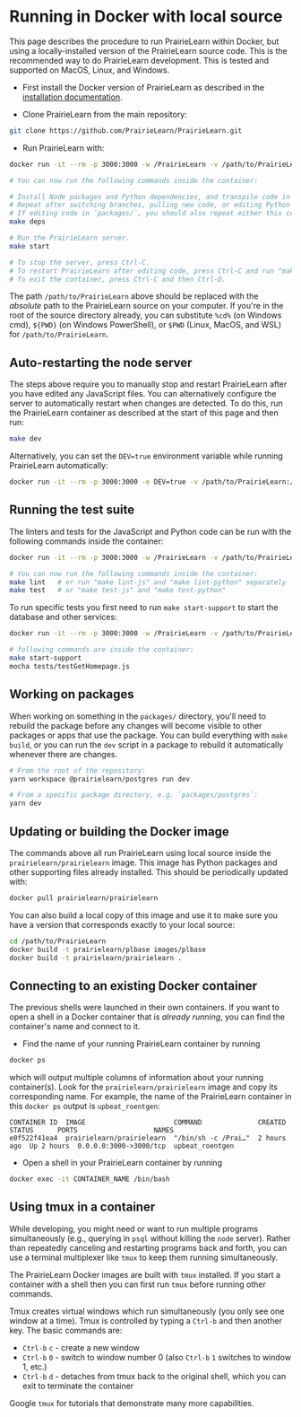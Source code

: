 # Running in Docker with local source

This page describes the procedure to run PrairieLearn within Docker, but using a locally-installed version of the PrairieLearn source code. This is the recommended way to do PrairieLearn development. This is tested and supported on MacOS, Linux, and Windows.

- First install the Docker version of PrairieLearn as described in the [installation documentation](installing.md).

- Clone PrairieLearn from the main repository:

```sh
git clone https://github.com/PrairieLearn/PrairieLearn.git
```

- Run PrairieLearn with:

```sh
docker run -it --rm -p 3000:3000 -w /PrairieLearn -v /path/to/PrairieLearn:/PrairieLearn prairielearn/prairielearn /bin/bash

# You can now run the following commands inside the container:

# Install Node packages and Python dependencies, and transpile code in the `packages/` directory.
# Repeat after switching branches, pulling new code, or editing Python dependencies in `plbase` image.
# If editing code in `packages/`, you should also repeat either this command or `make build`.
make deps

# Run the PrairieLearn server.
make start

# To stop the server, press Ctrl-C.
# To restart PrairieLearn after editing code, press Ctrl-C and run "make build && make start".
# To exit the container, press Ctrl-C and then Ctrl-D.
```

The path `/path/to/PrairieLearn` above should be replaced with the _absolute_ path to the PrairieLearn source on your computer. If you're in the root of the source directory already, you can substitute `%cd%` (on Windows cmd), `${PWD}` (on Windows PowerShell), or `$PWD` (Linux, MacOS, and WSL) for `/path/to/PrairieLearn`.

## Auto-restarting the node server

The steps above require you to manually stop and restart PrairieLearn after you have edited any JavaScript files. You can alternatively configure the server to automatically restart when changes are detected. To do this, run the PrairieLearn container as described at the start of this page and then run:

```sh
make dev
```

Alternatively, you can set the `DEV=true` environment variable while running PrairieLearn automatically:

```sh
docker run -it --rm -p 3000:3000 -e DEV=true -v /path/to/PrairieLearn:/PrairieLearn prairielearn/prairielearn
```

## Running the test suite

The linters and tests for the JavaScript and Python code can be run with the following commands inside the container:

```sh
docker run -it --rm -p 3000:3000 -w /PrairieLearn -v /path/to/PrairieLearn:/PrairieLearn prairielearn/prairielearn /bin/bash

# You can now run the following commands inside the container:
make lint   # or run "make lint-js" and "make lint-python" separately
make test   # or "make test-js" and "make test-python"
```

To run specific tests you first need to run `make start-support` to start the database and other services:

```sh
docker run -it --rm -p 3000:3000 -w /PrairieLearn -v /path/to/PrairieLearn:/PrairieLearn prairielearn/prairielearn /bin/bash

# following commands are inside the container:
make start-support
mocha tests/testGetHomepage.js
```

## Working on packages

When working on something in the `packages/` directory, you'll need to rebuild the package before any changes will become visible to other packages or apps that use the package. You can build everything with `make build`, or you can run the `dev` script in a package to rebuild it automatically whenever there are changes.

```sh
# From the root of the repository:
yarn workspace @prairielearn/postgres run dev

# From a specific package directory, e.g. `packages/postgres`:
yarn dev
```

## Updating or building the Docker image

The commands above all run PrairieLearn using local source inside the `prairielearn/prairielearn` image. This image has Python packages and other supporting files already installed. This should be periodically updated with:

```sh
docker pull prairielearn/prairielearn
```

You can also build a local copy of this image and use it to make sure you have a version that corresponds exactly to your local source:

```sh
cd /path/to/PrairieLearn
docker build -t prairielearn/plbase images/plbase
docker build -t prairielearn/prairielearn .
```

## Connecting to an existing Docker container

The previous shells were launched in their own containers. If you want to open a shell in a Docker container that is _already running_, you can find the container's name and connect to it.

- Find the name of your running PrairieLearn container by running

```sh
docker ps
```

which will output multiple columns of information about your running container(s). Look for the `prairielearn/prairielearn` image and copy its corresponding name. For example, the name of the PrairieLearn container in this `docker ps` output is `upbeat_roentgen`:

```
CONTAINER ID  IMAGE                      COMMAND              CREATED      STATUS      PORTS                   NAMES
e0f522f41ea4  prairielearn/prairielearn  "/bin/sh -c /Prai…"  2 hours ago  Up 2 hours  0.0.0.0:3000->3000/tcp  upbeat_roentgen
```

- Open a shell in your PrairieLearn container by running

```sh
docker exec -it CONTAINER_NAME /bin/bash
```

## Using tmux in a container

While developing, you might need or want to run multiple programs simultaneously (e.g., querying in `psql` without killing the `node` server). Rather than repeatedly canceling and restarting programs back and forth, you can use a terminal multiplexer like `tmux` to keep them running simultaneously.

The PrairieLearn Docker images are built with `tmux` installed. If you start a container with a shell then you can first run `tmux` before running other commands.

Tmux creates virtual windows which run simultaneously (you only see one window at a time). Tmux is controlled by typing a `Ctrl-b` and then another key. The basic commands are:

- `Ctrl-b` `c` - create a new window
- `Ctrl-b` `0` - switch to window number 0 (also `Ctrl-b` `1` switches to window 1, etc.)
- `Ctrl-b` `d` - detaches from tmux back to the original shell, which you can exit to terminate the container

Google `tmux` for tutorials that demonstrate many more capabilities.
